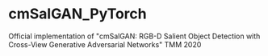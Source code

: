 # cmSalGAN_PyTorch
Official implementation of "cmSalGAN: RGB-D Salient Object Detection with Cross-View Generative Adversarial Networks" TMM 2020
